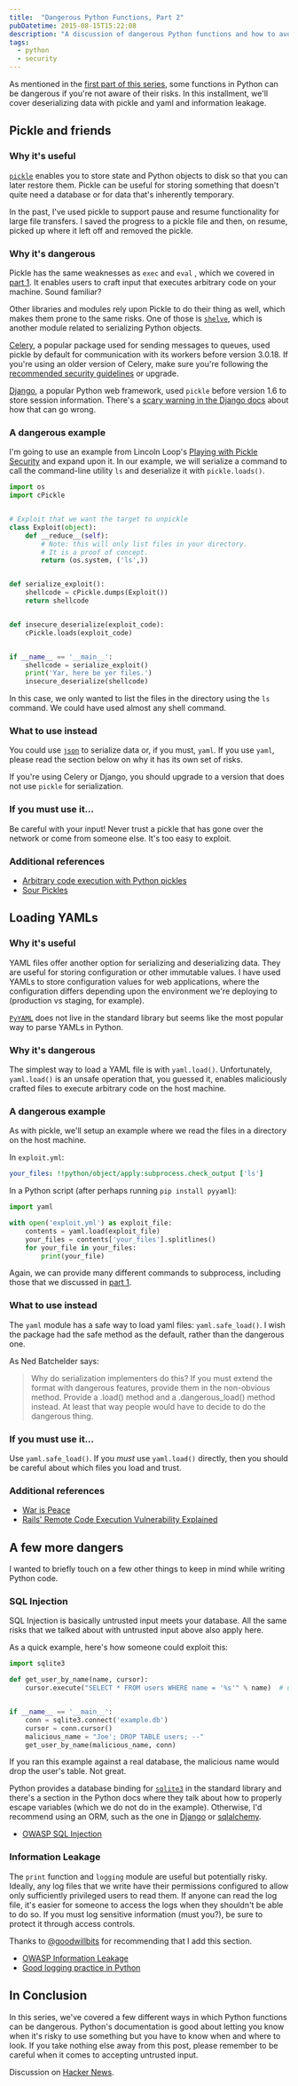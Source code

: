 ```yaml
---
title:  "Dangerous Python Functions, Part 2"
pubDatetime: 2015-08-15T15:22:08
description: "A discussion of dangerous Python functions and how to avoid them"
tags:
  - python
  - security
---
```


As mentioned in the [first part of this series](http://kevinlondon.com/2015/07/26/dangerous-python-functions.html),
some functions in Python can be dangerous if you're not aware of their risks.
In this installment, we'll cover deserializing data with pickle and yaml and 
information leakage.

## Pickle and friends

### Why it's useful

[`pickle`](https://docs.python.org/3/library/pickle.html) enables you to store
state and Python objects to disk so that you can later restore them. Pickle can
be useful for storing something that doesn't quite need a database or for data
that's inherently temporary.

In the past, I've used pickle to support pause and resume functionality for
large file transfers. I saved the progress to a pickle file and then, 
on resume, picked up where it left off and removed the pickle.

### Why it's dangerous

Pickle has the same weaknesses as `exec` and `eval`
, which we covered in [part 1](http://kevinlondon.com/2015/07/26/dangerous-python-functions.html).
It enables users to craft input that executes arbitrary code on
your machine. Sound familiar?

Other libraries and modules rely upon Pickle to do their thing as well, which
makes them prone to the same risks.
One of those is [`shelve`](https://docs.python.org/2/library/shelve.html), 
which is another module related to serializing Python objects.

[Celery](http://www.celeryproject.org/), a popular package used for sending 
messages to queues, used pickle by default for communication with its workers 
before version 3.0.18. If you're using an older version of Celery,
make sure you're following the
[recommended security guidelines](http://celery.readthedocs.org/en/latest/userguide/security.html) or upgrade.

[Django](https://www.djangoproject.com/), a popular Python web framework, 
used `pickle` before version 1.6 to store session information. There's a
[scary warning in the Django docs](https://docs.djangoproject.com/en/1.8/topics/http/sessions/#session-serialization)
about how that can go wrong.


### A dangerous example

I'm going to use an example from Lincoln Loop's 
[Playing with Pickle Security](https://lincolnloop.com/blog/playing-pickle-security/)
and expand upon it. In our example, we will serialize a command to call the
command-line utility `ls` and deserialize it with `pickle.loads()`.

```python
import os
import cPickle


# Exploit that we want the target to unpickle
class Exploit(object):
    def __reduce__(self):
        # Note: this will only list files in your directory.
        # It is a proof of concept.
        return (os.system, ('ls',))


def serialize_exploit():
    shellcode = cPickle.dumps(Exploit())
    return shellcode


def insecure_deserialize(exploit_code):
    cPickle.loads(exploit_code)


if __name__ == '__main__':
    shellcode = serialize_exploit()
    print('Yar, here be yer files.')
    insecure_deserialize(shellcode)
```

In this case, we only wanted to list the files in the directory using the
`ls` command. We could have used almost any shell command.


### What to use instead

You could use [`json`](https://docs.python.org/3/library/json.html) to
serialize data or, if you must, `yaml`. If you use `yaml`, please read the
section below on why it has its own set of risks.

If you're using Celery or Django, you should upgrade to a version that
does not use `pickle` for serialization.


### If you must use it...

Be careful with your input! Never trust a pickle that has gone over
the network or come from someone else. It's too easy to exploit.


### Additional references

* [Arbitrary code execution with Python pickles](https://www.cs.jhu.edu/~s/musings/pickle.html)
* [Sour Pickles](https://media.blackhat.com/bh-us-11/Slaviero/BH_US_11_Slaviero_Sour_Pickles_WP.pdf)


## Loading YAMLs

### Why it's useful

YAML files offer another option for serializing and deserializing data.  They
are useful for storing configuration or other immutable values.  I have used
YAMLs to store configuration values for web applications, where the
configuration differs depending upon the environment we're deploying to
(production vs staging, for example).

[`PyYAML`](http://pyyaml.org/wiki/PyYAMLDocumentation) 
does not live in the standard library but seems like the
most popular way to parse YAMLs in Python.

### Why it's dangerous

The simplest way to load a YAML file is with `yaml.load()`.  Unfortunately,
`yaml.load()` is an unsafe operation that, you guessed it, enables maliciously
crafted files to execute arbitrary code on the host machine. 


### A dangerous example

As with pickle, we'll setup an example where we read the files in a directory
on the host machine.

In `exploit.yml`:

```yaml
your_files: !!python/object/apply:subprocess.check_output ['ls']
```

In a Python script (after perhaps running `pip install pyyaml`):

```python
import yaml

with open('exploit.yml') as exploit_file:
    contents = yaml.load(exploit_file)
    your_files = contents['your_files'].splitlines()
    for your_file in your_files:
        print(your_file)
```

Again, we can provide many different commands to subprocess, including those
that we discussed in 
[part 1](http://kevinlondon.com/2015/07/26/dangerous-python-functions.html).


### What to use instead

The `yaml` module has a safe way to load yaml files: `yaml.safe_load()`.
I wish the package had the safe method as the default, rather than the
dangerous one.

As Ned Batchelder says:

> Why do serialization implementers do this? If you must extend the format with
> dangerous features, provide them in the non-obvious method. Provide a .load()
> method and a .dangerous_load() method instead. At least that way people would
> have to decide to do the dangerous thing. 


### If you must use it...

Use `yaml.safe_load()`. If you *must* use `yaml.load()` directly, then you
should be careful about which files you load and trust.


### Additional references

* [War is Peace](http://nedbatchelder.com/blog/201302/war_is_peace.html)
* [Rails' Remote Code Execution Vulnerability Explained](http://blog.codeclimate.com/blog/2013/01/10/rails-remote-code-execution-vulnerability-explained/)


## A few more dangers

I wanted to briefly touch on a few other things to keep in mind while writing
Python code.

### SQL Injection

SQL Injection is basically untrusted input meets your database. All the same
risks that we talked about with untrusted input above also apply here. 

As a quick example, here's how someone could exploit this:

```python
import sqlite3

def get_user_by_name(name, cursor):
    cursor.execute("SELECT * FROM users WHERE name = '%s'" % name)  # unsafe!


if __name__ == '__main__':
    conn = sqlite3.connect('example.db')
    cursor = conn.cursor()
    malicious_name = "Joe'; DROP TABLE users; --"
    get_user_by_name(malicious_name, conn) 
```

If you ran this example against a real database, the malicious name would drop
the user's table. Not great.

Python provides a database binding for
[`sqlite3`](https://docs.python.org/3/library/sqlite3.html) in the standard
library and there's a section in the Python docs where they talk about how to
properly escape variables (which we do not do in the example). 
Otherwise, I'd recommend using an ORM, such as the
one in [Django](https://www.djangoproject.com/) or
[sqlalchemy](http://www.sqlalchemy.org/). 

* [OWASP SQL Injection](https://www.owasp.org/index.php/SQL_Injection)


### Information Leakage

The `print` function and `logging` module are useful but potentially risky.
Ideally, any log files that we write have their permissions configured to allow
only sufficiently privileged users to read them. If anyone can read the log
file, it's easier for someone to access the logs when they shouldn't be able to
do so.  If you must log sensitive information (must you?), be sure to protect
it through access controls.

Thanks to [@goodwillbits](https://twitter.com/goodwillbits) for recommending
that I add this section.

* [OWASP Information Leakage](https://www.owasp.org/index.php/Information_Leakage)
* [Good logging practice in Python](http://victorlin.me/posts/2012/08/26/good-logging-practice-in-python)


## In Conclusion

In this series, we've covered a few different ways in which Python functions
can be dangerous. Python's documentation is good about letting you know when
it's risky to use something but you have to know when and where to look.  If
you take nothing else away from this post, please remember to be careful when
it comes to accepting untrusted input.

Discussion on [Hacker News](https://news.ycombinator.com/item?id=10067207).

